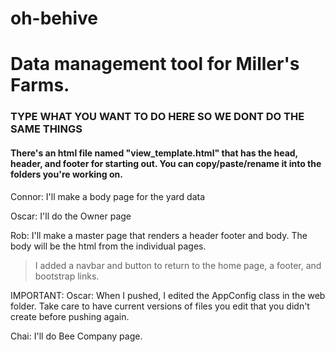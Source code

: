 # oh-behive

<h1>Data management tool for Miller's Farms.</h1>
<h3>TYPE WHAT YOU WANT TO DO HERE SO WE DONT DO THE SAME THINGS</h3>
<h4>There's an html file named "view_template.html" that has the head, header, and footer for starting out.
You can copy/paste/rename it into the folders you're working on.</h4>
Connor: I'll make a body page for the yard data

Oscar: I'll do the Owner page

Rob: I'll make a master page that renders a header footer and body. The body
will be the html from the individual pages.
> I added a navbar and button to return to the home page, a footer, and bootstrap links.

IMPORTANT: Oscar: When I pushed, I edited the AppConfig class in the web folder. Take care to have current
versions of files you edit that you didn't create before pushing again.

Chai: I'll do Bee Company page.
